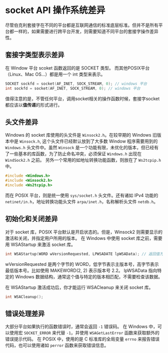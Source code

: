 
# socket API 操作系统差异

尽管伯克利套接字在不同的平台都是互联网通信的标准底层标准。但并不是所有平台都一样的，如果需要进行跨平台开发，则需要知道不同平台的套接字操作差异性。

## 套接字类型表示差异

在 Window 平台 scoket 函数返回的是 SOCKET 类型。
而其他POSIX平台（Linux、Mac OS...）都是用一个 int 类型来表示。

```c
SOCKET sockfd = socket(AF_INET, SOCK_STREAM, 0); // windows 平台
int sockfd = socket(AF_INET, SOCK_STREAM, 0); // windows 平台
```

值得注意的是，不管任何平台，调用socket相关的操作函数时候，套接字socket都应该以**值传递**的形式进行。

## 头文件差异

Windows 的 socket 库使用的头文件是 `Winsock2.h`。在较早期的 Windows 旧版本中是 `Winsock.h`, 这个头文件已经默认放到了大多数 Window 程序需要用到的 `Windows.h` 头文件中。虽然 `Winsock` 是一个功能有限，未优化的版本，但已经有了一些基本的库函数，为了防止命名冲突，必须保证 `Windows.h` 出现在 `WindSock2.h` 之前。
另外一个常用的如地址转换功能函数，则放在了 `Ws2tcpip.h` 中。

```c
#include <Windows.h>
#include <Winsock2.h>
#include <Ws2tcpip.h>
```

而在 POSIX 平台，则是统一使用 `sys/socket.h` 头文件。还有诸如 IPv4 功能的 `netinet/in.h`，地址转换功能头文件 `arpa/inet.h`，名称解析头文件 `netdb.h`。

## 初始化和关闭差异

对于 socket 库，POSIX 平台默认是开启状态的。但是，Winsock2 则需要显示的激活和关闭，并指定用户所用的版本。
在 Windows 中使用 socket 库之前，需要用 WSAStartup 来激活 socket 库。

```c
int WSAStartup(WORD wVersionRequested, LPWSADATE lpWSAData); // 返回值为0表示成功
```

wVersionRequested 是两个字节的 WORD，低字节表示主版本号，高字节表示最低版本号。比如使用 MAKEWORD(2, 2) 表示版本号 2.2。
lpWSAData 指向特定的 Windows 数据结构，通常这个值与特定的版本相匹配，不需要检查该数据。

在 WSAStartup 激活成功后，你才能运行 WSACleanup 来关闭 socket 库。

```c
int WSACleanup();
```

## 错误处理差异

大部分平台如果执行的函数错误时，通常会返回 `-1` 错误码。
在 Windows 中，可以使用宏 `SOCKET_ERROR` 来代替 `-1`，并使用 `WSAGetLastError` 函数来获取额外的错误提示代码。
在 POSIX 中，使用的是 C 标准库的全局变量 `errno` 来报告错误代码，也可以使用诸如 `perror` 函数来获取错误信息。